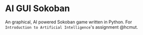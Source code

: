 # AI GUI Sokoban
An graphical, AI powered Sokoban game written in Python.
For ```Introduction to Artificial Intelligence```'s assignment @hcmut.